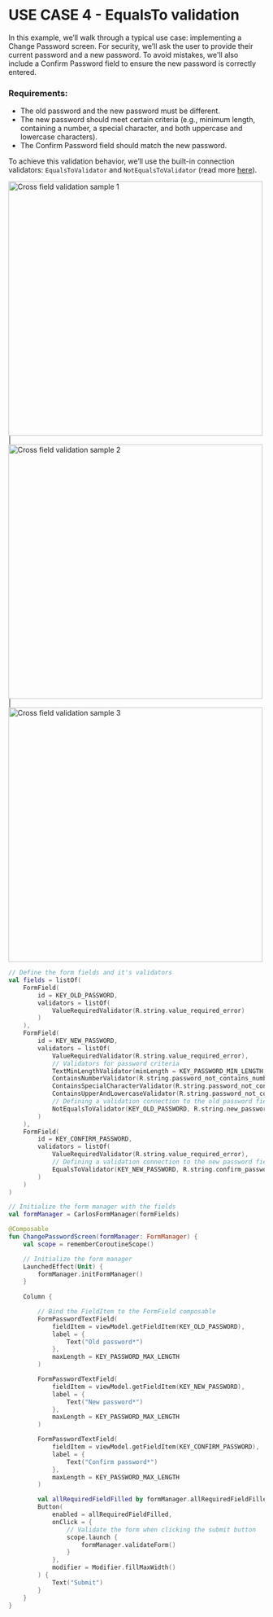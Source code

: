 # USE CASE 4 - EqualsTo validation

In this example, we’ll walk through a typical use case: implementing a Change Password screen.
For security, we’ll ask the user to provide their current password and a new password.
To avoid mistakes, we'll also include a Confirm Password field to ensure the new password is correctly entered.

### Requirements:
* The old password and the new password must be different.
* The new password should meet certain criteria (e.g., minimum length, containing a number, a special character, and both uppercase and lowercase characters).
* The Confirm Password field should match the new password.

To achieve this validation behavior, we’ll use the built-in connection validators: `EqualsToValidator` and `NotEqualsToValidator` (read more [here](https://github.com/icellmobilsoft/CarlosFormito/blob/master/README.md#built-in-connection-validators)).

<img src="https://github.com/icellmobilsoft/CarlosFormito/blob/master/documentation/images/carlos_equals_to_validation_sample.png" height="500" alt="Cross field validation sample 1"/> | 
<img src="https://github.com/icellmobilsoft/CarlosFormito/blob/master/documentation/images/carlos_equals_to_validation_sample_old_new.png" height="500" alt="Cross field validation sample 2"/> | 
<img src="https://github.com/icellmobilsoft/CarlosFormito/blob/master/documentation/images/carlos_equals_to_validation_sample_confirm.png" height="500" alt="Cross field validation sample 3"/>

```kotlin
// Define the form fields and it's validators
val fields = listOf(
    FormField(
        id = KEY_OLD_PASSWORD,
        validators = listOf(
            ValueRequiredValidator(R.string.value_required_error)
        )
    ),
    FormField(
        id = KEY_NEW_PASSWORD,
        validators = listOf(
            ValueRequiredValidator(R.string.value_required_error),
            // Validators for password criteria
            TextMinLengthValidator(minLength = KEY_PASSWORD_MIN_LENGTH, R.string.min_length_error),
            ContainsNumberValidator(R.string.password_not_contains_number_error),
            ContainsSpecialCharacterValidator(R.string.password_not_contains_special_char_error),
            ContainsUpperAndLowercaseValidator(R.string.password_not_contains_uppercase_or_lowercase_error),
            // Defining a validation connection to the old password field by passing the KEY_OLD_PASSWORD field id
            NotEqualsToValidator(KEY_OLD_PASSWORD, R.string.new_password_equals_old_password_error)
        )
    ),
    FormField(
        id = KEY_CONFIRM_PASSWORD,
        validators = listOf(
            ValueRequiredValidator(R.string.value_required_error),
            // Defining a validation connection to the new password field by passing the KEY_NEW_PASSWORD field id
            EqualsToValidator(KEY_NEW_PASSWORD, R.string.confirm_password_not_match_error)
        )
    )
)

// Initialize the form manager with the fields
val formManager = CarlosFormManager(formFields)

@Composable
fun ChangePasswordScreen(formManager: FormManager) {
    val scope = rememberCoroutineScope()

    // Initialize the form manager
    LaunchedEffect(Unit) {
        formManager.initFormManager()
    }
    
    Column {

        // Bind the FieldItem to the FormField composable
        FormPasswordTextField(
            fieldItem = viewModel.getFieldItem(KEY_OLD_PASSWORD),
            label = {
                Text("Old password*")
            },
            maxLength = KEY_PASSWORD_MAX_LENGTH
        )

        FormPasswordTextField(
            fieldItem = viewModel.getFieldItem(KEY_NEW_PASSWORD),
            label = {
                Text("New password*")
            },
            maxLength = KEY_PASSWORD_MAX_LENGTH
        )

        FormPasswordTextField(
            fieldItem = viewModel.getFieldItem(KEY_CONFIRM_PASSWORD),
            label = {
                Text("Confirm password*")
            },
            maxLength = KEY_PASSWORD_MAX_LENGTH
        )

        val allRequiredFieldFilled by formManager.allRequiredFieldFilled.collectAsState()
        Button(
            enabled = allRequiredFieldFilled,
            onClick = {
                // Validate the form when clicking the submit button
                scope.launch {
                    formManager.validateForm()
                }
            },
            modifier = Modifier.fillMaxWidth()
        ) {
            Text("Submit")
        }
    }
}

```
